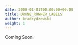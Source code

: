 ```yaml
---
date: 2000-01-01T00:00:00+00:00
title: DRONE_RUNNER_LABELS
author: bradrydzewski
weight: 1
---
```


Coming Soon.